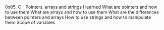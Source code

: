 0x05. C - Pointers, arrays and strings
I learned
What are pointers and how to use them
What are arrays and how to use them
What are the differences between pointers and arrays
How to use strings and how to manipulate them
Scope of variables
